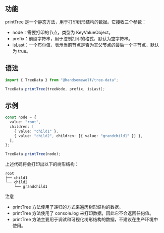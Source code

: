## 功能

printTree 是一个静态方法，用于打印树形结构的数据。它接收三个参数：


- node：需要打印的节点，类型为 KeyValueObject。
- prefix：前缀字符串，用于控制打印的格式，默认为空字符串。
- isLast：一个布尔值，表示当前节点是否为其父节点的最后一个子节点，默认为 true。

## 语法

```TypeScript
import { TreeData } from "@handsomewolf/tree-data";

TreeData.printTree(treeNode, prefix, isLast);
```

## 示例

```TypeScript
const node = {
  value: "root",
  children: [
    { value: "child1" },
    { value: "child2", children: [{ value: "grandchild1" }] },
  ],
};

TreeData.printTree(node);
```

上述代码将会打印出以下的树形结构：

```
root
├── child1
└── child2
    └── grandchild1
```

注意

- printTree 方法使用了递归的方式来遍历树形结构的数据。
- printTree 方法使用了 console.log 来打印数据，因此它不会返回任何值。
- printTree 方法主要用于调试和可视化树形结构的数据，不建议在生产环境中使用。